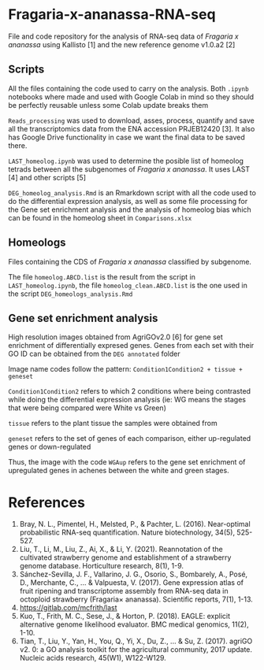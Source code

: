 # Fragaria-x-ananassa-RNA-seq

File and code repository for the analysis of RNA-seq data of _Fragaria x ananassa_ using Kallisto \[1] and the new reference genome v1.0.a2 [2]

## Scripts

All the files containing the code used to carry on the analysis. Both `.ipynb` notebooks where made and used with Google Colab in mind so they should be perfectly reusable unless some Colab update breaks them

`Reads_processing` was used to download, asses, process, quantify and save all the transcriptomics data from the ENA accession PRJEB12420 [3]. It also has Google Drive functionality in case we want the final data to be saved there.

`LAST_homeolog.ipynb` was used to determine the posible list of homeolog tetrads between all the subgenomes of _Fragaria x ananassa_. It uses LAST [4] and other scripts [5]

`DEG_homeolog_analysis.Rmd` is an Rmarkdown script with all the code used to do the differential expression analysis, as well as some file processing for the Gene set enrichment analysis and the analysis of homeolog bias which can be found in the homeolog sheet in `Comparisons.xlsx`

## Homeologs

Files containing the CDS of _Fragaria x ananassa_ classified by subgenome.

The file `homeolog.ABCD.list` is the result from the script in `LAST_homeolog.ipynb`, the file `homeolog_clean.ABCD.list` is the one used in the script `DEG_homeologs_analysis.Rmd`

## Gene set enrichment analysis

High resolution images obtained from AgriGOv2.0 [6] for gene set enrichment of differentially expresed genes. Genes from each set with their GO ID can be obtained from the `DEG annotated` folder

Image name codes follow the pattern: `Condition1Condition2 + tissue + geneset`

`Condition1Condition2` refers to which 2 conditions where being contrasted while doing the differential expression analysis (ie: WG means the stages that were being compared were White vs Green)

`tissue` refers to the plant tissue the samples were obtained from

`geneset` refers to the set of genes of each comparison, either up-regulated genes or down-regulated

Thus, the image with the code `WGAup` refers to the gene set enrichment of upregulated genes in achenes between the white and green stages.

# References

1. Bray, N. L., Pimentel, H., Melsted, P., & Pachter, L. (2016). Near-optimal probabilistic RNA-seq quantification. Nature biotechnology, 34(5), 525-527.
2. Liu, T., Li, M., Liu, Z., Ai, X., & Li, Y. (2021). Reannotation of the cultivated strawberry genome and establishment of a strawberry genome database. Horticulture research, 8(1), 1-9.
3. Sánchez-Sevilla, J. F., Vallarino, J. G., Osorio, S., Bombarely, A., Posé, D., Merchante, C., ... & Valpuesta, V. (2017). Gene expression atlas of fruit ripening and transcriptome assembly from RNA-seq data in octoploid strawberry (Fragaria× ananassa). Scientific reports, 7(1), 1-13.
4. https://gitlab.com/mcfrith/last
5. Kuo, T., Frith, M. C., Sese, J., & Horton, P. (2018). EAGLE: explicit alternative genome likelihood evaluator. BMC medical genomics, 11(2), 1-10.
6. Tian, T., Liu, Y., Yan, H., You, Q., Yi, X., Du, Z., ... & Su, Z. (2017). agriGO v2. 0: a GO analysis toolkit for the agricultural community, 2017 update. Nucleic acids research, 45(W1), W122-W129.

